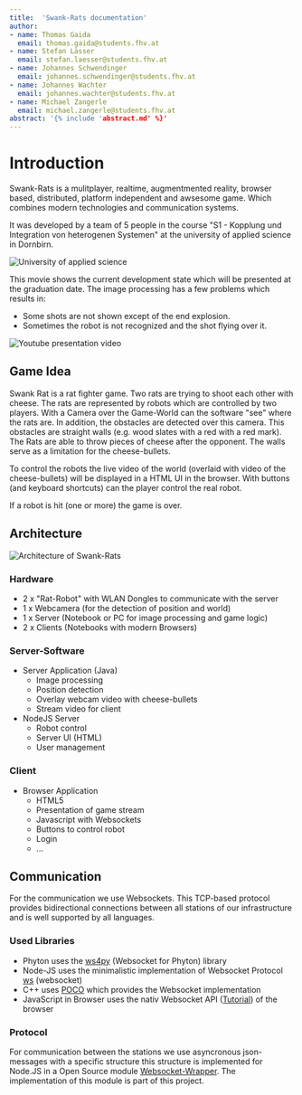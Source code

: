```yaml
---
title:  'Swank-Rats documentation'
author:
- name: Thomas Gaida
  email: thomas.gaida@students.fhv.at
- name: Stefan Lässer
  email: stefan.laesser@students.fhv.at
- name: Johannes Schwendinger
  email: johannes.schwendinger@students.fhv.at
- name: Johannes Wachter
  email: johannes.wachter@students.fhv.at
- name: Michael Zangerle
  email: michael.zangerle@students.fhv.at
abstract: '{% include 'abstract.md' %}'
---
```


# Introduction

Swank-Rats is a mulitplayer, realtime, augmentmented reality, browser based, distributed, platform independent and
awsesome game. Which combines modern technologies and communication systems.

It was developed by a team of 5 people in the course "S1 - Kopplung und Integration von heterogenen Systemen" at the
university of applied science in Dornbirn.

![University of applied science](http://upload.wikimedia.org/wikipedia/de/thumb/6/62/Fachhochschule_Vorarlberg_logo.svg/200px-Fachhochschule_Vorarlberg_logo.svg.png)

This movie shows the current development state which will be presented at the graduation date. The image processing has
a few problems which results in:

* Some shots are not shown except of the end explosion.
* Sometimes the robot is not recognized and the shot flying over it.

![[Youtube presentation video](http://www.youtube.com/watch?v=4hFU2bnblVc)](http://img.youtube.com/vi/4hFU2bnblVc/0.jpg)

## Game Idea

Swank Rat is a rat fighter game. Two rats are trying to shoot each other with cheese. 
The rats are represented by robots which are controlled by two players. With a Camera
over the Game-World can the software "see" where the rats are. In addition, the obstacles
are detected over this camera. This obstacles are straight walls (e.g. wood slates with
a red with a red mark). The Rats are able to throw pieces of cheese after the opponent.
The walls serve as a limitation for the cheese-bullets.

To control the robots the live video of the world (overlaid with video of the cheese-bullets)
will be displayed in a HTML UI in the browser. With buttons (and keyboard shortcuts) can
the player control the real robot.
 
If a robot is hit (one or more) the game is over.

## Architecture

![Architecture of Swank-Rats](intro/img/architecture)

### Hardware

* 2 x "Rat-Robot" with WLAN Dongles to communicate with the server
* 1 x Webcamera (for the detection of position and world)
* 1 x Server (Notebook or PC for image processing and game logic)
* 2 x Clients (Notebooks with modern Browsers)

### Server-Software

* Server Application (Java)
	- Image processing
	- Position detection
	- Overlay webcam video with cheese-bullets
	- Stream video for client
* NodeJS Server
	- Robot control
	- Server UI (HTML)
	- User management

### Client

* Browser Application
	- HTML5
	- Presentation of game stream
	- Javascript with Websockets
	- Buttons to control robot
	- Login
	- ...

## Communication

For the communication we use Websockets. This TCP-based protocol provides bidirectional connections between all stations
of our infrastructure and is well supported by all languages.

### Used Libraries

* Phyton uses the [ws4py](https://ws4py.readthedocs.org/en/latest) (Websocket for Phyton) library
* Node-JS uses the minimalistic implementation of Websocket Protocol [ws](https://github.com/einaros/ws) (websocket)
* C++ uses [POCO](http://pocoproject.org/documentation/index.html) which provides the Websocket implementation 
* JavaScript in Browser uses the nativ Websocket API ([Tutorial](http://www.html5rocks.com/de/tutorials/websockets/basics/)) of the browser

### Protocol

For communication between the stations we use asyncronous json-messages with a specific structure this structure is
implemented for Node.JS in a Open Source module [Websocket-Wrapper](https://github.com/swank-rats/websocket-wrapper). The implementation
of this module is part of this project.
